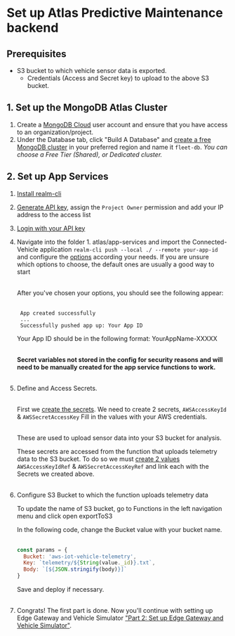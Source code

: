 # Set up Atlas Predictive Maintenance backend

## Prerequisites

* S3 bucket to which vehicle sensor data is exported.
  * Credentials (Access and Secret key) to upload to the above S3 bucket.

## 1. Set up the MongoDB Atlas Cluster

1. Create a [MongoDB Cloud](https://cloud.mongodb.com/) user account and ensure that you have access to an organization/project. 
2. Under the Database tab, click "Build A Database" and [create a free MongoDB cluster](https://www.mongodb.com/docs/atlas/tutorial/create-new-cluster/) in your preferred region and name it ```fleet-db```. *You can choose a Free Tier (Shared), or Dedicated cluster.*

## 2. Set up App Services

1. [Install realm-cli](https://www.mongodb.com/docs/atlas/app-services/realm-cli/v2/#installation)
2. [Generate API key](https://www.mongodb.com/docs/atlas/app-services/realm-cli/v2/#generate-an-api-key), assign the ```Project Owner``` permission and add your IP address to the access list
3. [Login with your API key](https://www.mongodb.com/docs/atlas/app-services/realm-cli/v2/#authenticate-with-an-api-key)
4. Navigate into the folder 1. atlas/app-services and import the Connected-Vehicle application `realm-cli push --local ./ --remote your-app-id` and configure the [options](https://www.mongodb.com/docs/atlas/app-services/manage-apps/create/create-with-cli/#run-the-app-creation-command) according your needs. If you are unsure which options to choose, the default ones are usually a good way to start<br><br>

    After you've chosen your options, you should see the following appear: <br><br>

        App created successfully    
        ...    
        Successfully pushed app up: Your App ID 

    Your App ID should be in the following format: YourAppName-XXXXX<br><br>

    **Secret variables not stored in the config for security reasons and will need to be manually created for the app service functions to work.**<br><br>

5. Define and Access Secrets.<br><br>

   First we [create the secrets](https://www.mongodb.com/docs/atlas/app-services/values-and-secrets/define-and-manage-secrets/#define-a-secret).
   We need to create 2 secrets, `AWSAccessKeyId` & `AWSSecretAccessKey`
   Fill in the values with your AWS credentials.<br><br>

   These are used to upload sensor data into your S3 bucket for analysis.

   These secrets are accessed from the function that uploads telemetry data to the S3 bucket. To do so we must [create 2 values](https://www.mongodb.com/docs/atlas/app-services/values-and-secrets/define-a-value/#create-a-new-value) `AWSAccessKeyIdRef` & `AWSSecretAccessKeyRef` and link each with the Secrets we created above.<br><br>

6. Configure S3 Bucket to which the function uploads telemetry data

   To update the name of S3 bucket, go to Functions in the left navigation menu and click open exportToS3

   In the following code, change the Bucket value with your bucket name.<br><br>

    ```javascript
    const params = {
      Bucket: 'aws-iot-vehicle-telemetry',
      Key: `telemetry/${String(value._id)}.txt`, 
      Body: `[${JSON.stringify(body)}]`
    }
    ```
    Save and deploy if necessary.<br><br>

7. Congrats! The first part is done. Now you'll continue with setting up Edge Gateway and Vehicle Simulator ["Part 2: Set up Edge Gateway and Vehicle Simulator"](../2.%20edge/).